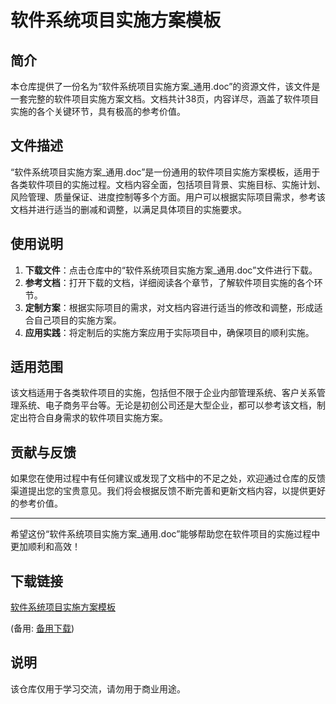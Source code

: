 # 软件系统项目实施方案模板

## 简介

本仓库提供了一份名为“软件系统项目实施方案_通用.doc”的资源文件，该文件是一套完整的软件项目实施方案文档。文档共计38页，内容详尽，涵盖了软件项目实施的各个关键环节，具有极高的参考价值。

## 文件描述

“软件系统项目实施方案_通用.doc”是一份通用的软件项目实施方案模板，适用于各类软件项目的实施过程。文档内容全面，包括项目背景、实施目标、实施计划、风险管理、质量保证、进度控制等多个方面。用户可以根据实际项目需求，参考该文档并进行适当的删减和调整，以满足具体项目的实施要求。

## 使用说明

1. **下载文件**：点击仓库中的“软件系统项目实施方案_通用.doc”文件进行下载。
2. **参考文档**：打开下载的文档，详细阅读各个章节，了解软件项目实施的各个环节。
3. **定制方案**：根据实际项目的需求，对文档内容进行适当的修改和调整，形成适合自己项目的实施方案。
4. **应用实践**：将定制后的实施方案应用于实际项目中，确保项目的顺利实施。

## 适用范围

该文档适用于各类软件项目的实施，包括但不限于企业内部管理系统、客户关系管理系统、电子商务平台等。无论是初创公司还是大型企业，都可以参考该文档，制定出符合自身需求的软件项目实施方案。

## 贡献与反馈

如果您在使用过程中有任何建议或发现了文档中的不足之处，欢迎通过仓库的反馈渠道提出您的宝贵意见。我们将会根据反馈不断完善和更新文档内容，以提供更好的参考价值。

---

希望这份“软件系统项目实施方案_通用.doc”能够帮助您在软件项目的实施过程中更加顺利和高效！

## 下载链接
[软件系统项目实施方案模板](https://pan.quark.cn/s/ab4a53738a64) 

(备用: [备用下载](https://pan.baidu.com/s/1Z_4J02yfaQyomjs0K8uPUg?pwd=1234))

## 说明

该仓库仅用于学习交流，请勿用于商业用途。
